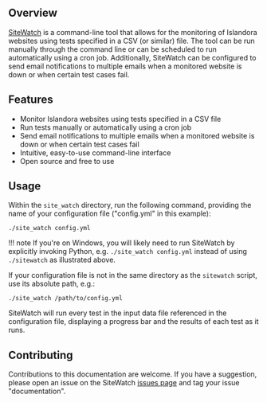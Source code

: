 ## Overview

[SiteWatch](https://github.com/digitalutsc/site_watch) is a command-line tool that allows for the monitoring of Islandora websites using tests specified in a CSV (or similar) file. The tool can be run manually through the command line or can be scheduled to run automatically using a cron job. Additionally, SiteWatch can be configured to send email notifications to multiple emails when a monitored website is down or when certain test cases fail. 

## Features

* Monitor Islandora websites using tests specified in a CSV file
* Run tests manually or automatically using a cron job
* Send email notifications to multiple emails when a monitored website is down or when certain test cases fail
* Intuitive, easy-to-use command-line interface
* Open source and free to use

## Usage

Within the `site_watch` directory, run the following command, providing the name of your configuration file ("config.yml" in this example):

`./site_watch config.yml`

!!! note
    If you're on Windows, you will likely need to run SiteWatch by explicitly invoking Python, e.g. `./site_watch config.yml` instead of using `./sitewatch` as illustrated above.


If your configuration file is not in the same directory as the `sitewatch` script, use its absolute path, e.g.:

`./site_watch /path/to/config.yml`

SiteWatch will run every test in the input data file referenced in the configuration file, displaying a progress bar and the results of each test as it runs.

## Contributing

Contributions to this documentation are welcome. If you have a suggestion, please open an issue on the SiteWatch [issues page](https://github.com/digitalutsc/site_watch/issues) and tag your issue "documentation".